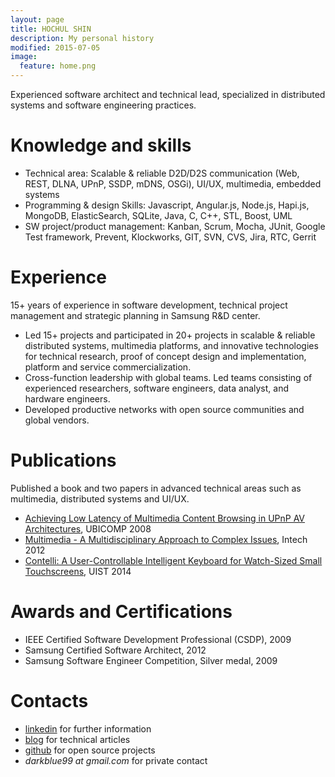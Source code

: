 ```yaml
---
layout: page
title: HOCHUL SHIN
description: My personal history
modified: 2015-07-05
image:
  feature: home.png
---
```


Experienced software architect and technical lead, specialized in distributed systems and software engineering practices.

# Knowledge and skills #

- Technical area: Scalable & reliable D2D/D2S communication (Web, REST, DLNA, UPnP, SSDP, mDNS, OSGi), UI/UX, multimedia, embedded systems
- Programming & design Skills:  Javascript, Angular.js, Node.js, Hapi.js, MongoDB, ElasticSearch, SQLite, Java, C, C++, STL, Boost, UML 
- SW project/product management: Kanban, Scrum, Mocha, JUnit, Google Test framework, Prevent, Klockworks, GIT, SVN, CVS, Jira, RTC, Gerrit

# Experience

15+ years of experience in software development, technical project management and strategic planning in Samsung R&D center. 
 
- Led 15+ projects and participated in 20+ projects in scalable & reliable distributed systems, multimedia platforms, and innovative technologies for technical research, proof of concept design and implementation, platform and service commercialization. 
- Cross-function leadership with global teams. Led teams consisting of experienced researchers, software engineers, data analyst, and hardware engineers. 
- Developed productive networks with open source communities and global vendors. 

# Publications

Published a book and two papers in advanced technical areas such as multimedia, distributed systems and UI/UX. 

- [Achieving Low Latency of Multimedia Content Browsing in UPnP AV Architectures](http://ieeexplore.ieee.org), UBICOMP 2008
- [Multimedia - A Multidisciplinary Approach to Complex Issues](http://www.intechopen.com/books/multimedia-a-multidisciplinary-approach-to-complex-issues), Intech 2012 
- [Contelli: A User-Controllable Intelligent Keyboard for Watch-Sized Small Touchscreens](http://www.acm.org/uist/uist2014/), UIST 2014

# Awards and Certifications

- IEEE Certified Software Development Professional (CSDP), 2009
- Samsung Certified Software Architect, 2012
- Samsung Software Engineer Competition, Silver medal, 2009 

# Contacts

- [linkedin](https://kr.linkedin.com/in/hochulshin0) for further information
- [blog](http://dakoo.github.io) for technical articles
- [github](https://github.com/dakoo) for open source projects
- *darkblue99 at gmail.com* for private contact 
